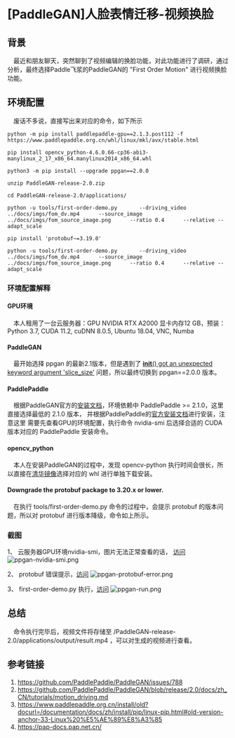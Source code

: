 # [PaddleGAN]人脸表情迁移-视频换脸

## 背景

&ensp;&ensp;最近和朋友聊天，突然聊到了视频编辑的换脸功能，对此功能进行了调研，通过分析，最终选择Paddle飞浆的PaddleGAN的 "First Order Motion" 进行视频换脸功能。

## 环境配置

&ensp;&ensp;废话不多说，直接写出来对应的命令，如下所示

```shell
python -m pip install paddlepaddle-gpu==2.1.3.post112 -f https://www.paddlepaddle.org.cn/whl/linux/mkl/avx/stable.html

pip install opencv_python-4.6.0.66-cp36-abi3-manylinux_2_17_x86_64.manylinux2014_x86_64.whl 

python3 -m pip install --upgrade ppgan==2.0.0

unzip PaddleGAN-release-2.0.zip

cd PaddleGAN-release-2.0/applications/

python -u tools/first-order-demo.py       --driving_video ../docs/imgs/fom_dv.mp4      --source_image ../docs/imgs/fom_source_image.png      --ratio 0.4      --relative --adapt_scale

pip install 'protobuf~=3.19.0'

python -u tools/first-order-demo.py       --driving_video ../docs/imgs/fom_dv.mp4      --source_image ../docs/imgs/fom_source_image.png      --ratio 0.4      --relative --adapt_scale

```

### 环境配置解释

#### GPU环境

&ensp;&ensp;本人租用了一台云服务器：GPU NVIDIA RTX A2000 显卡内存12 GB，预装：Python 3.7, CUDA 11.2, cuDNN 8.0.5, Ubuntu 18.04, VNC, Numba

#### PaddleGAN

&ensp;&ensp;最开始选择 ppgan 的最新2.1版本，但是遇到了 [__init__() got an unexpected keyword argument 'slice_size'](https://github.com/PaddlePaddle/PaddleGAN/issues/788) 问题，所以最终切换到 ppgan==2.0.0 版本。

#### PaddlePaddle

&ensp;&ensp;根据PaddleGAN官方的[安装文档](https://github.com/PaddlePaddle/PaddleGAN/blob/release/2.0/docs/zh_CN/install.md)，环境依赖中 PaddlePaddle >= 2.1.0，这里直接选择最低的 2.1.0 版本，
并根据PaddlePaddle的[官方安装文档](https://www.paddlepaddle.org.cn/install/old?docurl=/documentation/docs/zh/install/pip/linux-pip.html#old-version-anchor-33-Linux%20%E5%AE%89%E8%A3%85)进行安装，注意这里
需要先查看GPU的环境配置，执行命令 nvidia-smi 后选择合适的 CUDA 版本对应的 PaddlePaddle 安装命令。

#### opencv_python

&ensp;&ensp;本人在安装PaddleGAN的过程中，发现 opencv-python 执行时间会很长，所以直接在[清华镜像](https://pypi.tuna.tsinghua.edu.cn/simple/opencv-python/)选择对应的 whl 进行单独下载安装。

#### Downgrade the protobuf package to 3.20.x or lower.

&ensp;&ensp;在执行 tools/first-order-demo.py 命令的过程中，会提示 protobuf 的版本问题，所以对 protobuf 进行版本降级，命令如上所示。

### 截图

1、 云服务器GPU环境nvidia-smi，图片无法正常查看的话， [访问](https://gitee.com/alexgaoyh/pap-docs/blob/master/md/other/img/ppgan/ppgan-nvidia-smi.png)
![ppgan-nvidia-smi.png](https://s2.loli.net/2023/09/05/hBaNHpPlOARiw1d.png)

2、 protobuf 错误提示，[访问](https://gitee.com/alexgaoyh/pap-docs/blob/master/md/other/img/ppgan/ppgan-protobuf-error.png)
![ppgan-protobuf-error.png](https://s2.loli.net/2023/09/05/xr2l6R1Stydhu3f.png)

3、 first-order-demo.py 执行，[访问](https://gitee.com/alexgaoyh/pap-docs/blob/master/md/other/img/ppgan/ppgan-run.png)
![ppgan-run.png](https://s2.loli.net/2023/09/05/HpkR1Zg9qBvYEre.png)

## 总结

&ensp;&ensp;命令执行完毕后，视频文件将存储至 /PaddleGAN-release-2.0/applications/output/result.mp4 ，可以对生成的视频进行查看。

## 参考链接

1. https://github.com/PaddlePaddle/PaddleGAN/issues/788
2. https://github.com/PaddlePaddle/PaddleGAN/blob/release/2.0/docs/zh_CN/tutorials/motion_driving.md
3. https://www.paddlepaddle.org.cn/install/old?docurl=/documentation/docs/zh/install/pip/linux-pip.html#old-version-anchor-33-Linux%20%E5%AE%89%E8%A3%85
4. https://pap-docs.pap.net.cn/
